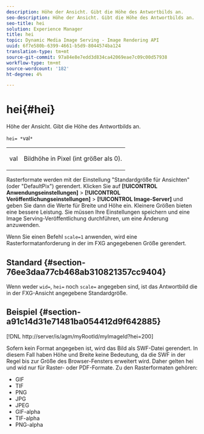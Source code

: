 ```yaml
---
description: Höhe der Ansicht. Gibt die Höhe des Antwortbilds an.
seo-description: Höhe der Ansicht. Gibt die Höhe des Antwortbilds an.
seo-title: hei
solution: Experience Manager
title: hei
topic: Dynamic Media Image Serving - Image Rendering API
uuid: 6f7e580b-6399-4661-b5d9-8044574ba124
translation-type: tm+mt
source-git-commit: 97a84e8e7edd3d834ca42069eae7c09c00d57938
workflow-type: tm+mt
source-wordcount: '182'
ht-degree: 4%

---
```



# hei{#hei}

Höhe der Ansicht. Gibt die Höhe des Antwortbilds an.

`hei= *`val`*`

<table id="simpletable_627E67D201744588815325F3C55F76A5"> 
 <tr class="strow"> 
  <td class="stentry"> <p><span class="codeph"> <span class="varname"> val</span></span> </p> </td> 
  <td class="stentry"> <p>Bildhöhe in Pixel (int größer als 0). </p></td> 
 </tr> 
</table>

Rasterformate werden mit der Einstellung &quot;Standardgröße für Ansichten&quot;(oder &quot;DefaultPix&quot;) gerendert. Klicken Sie auf **[!UICONTROL Anwendungseinstellungen]** > **[!UICONTROL Veröffentlichungseinstellungen]** > **[!UICONTROL Image-Server]** und geben Sie dann die Werte für Breite und Höhe ein. Kleinere Größen bieten eine bessere Leistung. Sie müssen Ihre Einstellungen speichern und eine Image Serving-Veröffentlichung durchführen, um eine Änderung anzuwenden.

Wenn Sie einen Befehl `scale=1` anwenden, wird eine Rasterformatanforderung in der im FXG angegebenen Größe gerendert.

## Standard {#section-76ee3daa77cb468ab310821357cc9404}

Wenn weder `wid=`, `hei=` noch `scale=` angegeben sind, ist das Antwortbild die in der FXG-Ansicht angegebene Standardgröße.

## Beispiel {#section-a91c14d31e71481ba054412d9f642885}

[!DNL http://server/is/agm/myRootId/myImageId?hei=200]

Sofern kein Format angegeben ist, wird das Bild als SWF-Datei gerendert. In diesem Fall haben Höhe und Breite keine Bedeutung, da die SWF in der Regel bis zur Größe des Browser-Fensters erweitert wird. Daher gelten hei und wid nur für Raster- oder PDF-Formate. Zu den Rasterformaten gehören:

* GIF
* TIF
* PNG
* JPG
* JPEG
* GIF-alpha
* TIF-alpha
* PNG-alpha

